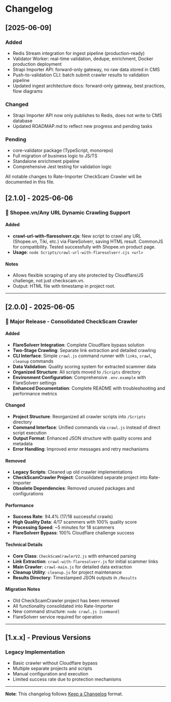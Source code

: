 # Changelog

## [2025-06-09]
### Added
- Redis Stream integration for ingest pipeline (production-ready)
- Validator Worker: real-time validation, dedupe, enrichment, Docker production deployment
- Strapi Importer API: forward-only gateway, no raw data stored in CMS
- Push-to-validation CLI: batch submit crawler results to validation pipeline
- Updated ingest architecture docs: forward-only gateway, best practices, flow diagrams

### Changed
- Strapi Importer API now only publishes to Redis, does not write to CMS database
- Updated ROADMAP.md to reflect new progress and pending tasks

### Pending
- core-validator package (TypeScript, monorepo)
- Full migration of business logic to JS/TS
- Standalone enrichment pipeline
- Comprehensive Jest testing for validation logic


All notable changes to Rate-Importer CheckScam Crawler will be documented in this file.

## [2.1.0] - 2025-06-06

### 🚀 Shopee.vn/Any URL Dynamic Crawling Support

#### Added
- **crawl-url-with-flaresolverr.cjs**: New script to crawl any URL (Shopee.vn, Tiki, etc.) via FlareSolverr, saving HTML result. CommonJS for compatibility. Tested successfully with Shopee.vn product page.
- **Usage**: `node Scripts/crawl-url-with-flaresolverr.cjs <url>`

#### Notes
- Allows flexible scraping of any site protected by Cloudflare/JS challenge, not just checkscam.vn.
- Output: HTML file with timestamp in project root.

---

## [2.0.0] - 2025-06-05

### 🎉 Major Release - Consolidated CheckScam Crawler

#### Added
- **FlareSolverr Integration**: Complete Cloudflare bypass solution
- **Two-Stage Crawling**: Separate link extraction and detailed crawling
- **CLI Interface**: Simple `crawl.js` command runner with `links`, `crawl`, `cleanup` commands
- **Data Validation**: Quality scoring system for extracted scammer data
- **Organized Structure**: All scripts moved to `/Scripts` directory
- **Environment Configuration**: Comprehensive `.env.example` with FlareSolverr settings
- **Enhanced Documentation**: Complete README with troubleshooting and performance metrics

#### Changed
- **Project Structure**: Reorganized all crawler scripts into `/Scripts` directory
- **Command Interface**: Unified commands via `crawl.js` instead of direct script execution
- **Output Format**: Enhanced JSON structure with quality scores and metadata
- **Error Handling**: Improved error messages and retry mechanisms

#### Removed
- **Legacy Scripts**: Cleaned up old crawler implementations
- **CheckScamCrawler Project**: Consolidated separate project into Rate-Importer
- **Obsolete Dependencies**: Removed unused packages and configurations

#### Performance
- **Success Rate**: 94.4% (17/18 successful crawls)
- **High Quality Data**: 4/17 scammers with 100% quality score
- **Processing Speed**: ~5 minutes for 18 scammers
- **FlareSolverr Bypass**: 100% Cloudflare challenge success

#### Technical Details
- **Core Class**: `CheckScamCrawlerV2.js` with enhanced parsing
- **Link Extraction**: `crawl-with-flaresolverr.js` for initial scammer links
- **Main Crawler**: `crawl-main.js` for detailed data extraction
- **Cleanup Utility**: `cleanup.js` for project maintenance
- **Results Directory**: Timestamped JSON outputs in `/Results`

#### Migration Notes
- Old CheckScamCrawler project has been removed
- All functionality consolidated into Rate-Importer
- New command structure: `node crawl.js [command]`
- FlareSolverr service required for operation

---

## [1.x.x] - Previous Versions

### Legacy Implementation
- Basic crawler without Cloudflare bypass
- Multiple separate projects and scripts
- Manual configuration and execution
- Limited success rate due to protection mechanisms

---

**Note**: This changelog follows [Keep a Changelog](https://keepachangelog.com/en/1.0.0/) format.
